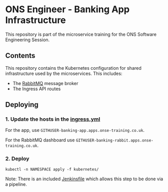 # ONS Engineer  - Banking App Infrastructure

This repository is part of the microservice training for the ONS Software
Engineering Session.

## Contents

This repository contains the Kubernetes configuration for shared infrastructure
used by the microservices. This includes:

- The [RabbitMQ](https://www.rabbitmq.com/) message broker
- The Ingress API routes

## Deploying

### 1. Update the hosts in the [ingress.yml](./kubernetes/ingress.yml)

For the app, use `GITHUSER-banking-app.apps.onse-training.co.uk`.

For the RabbitMQ dashboard use `GITHUSER-banking-rabbit.apps.onse-training.co.uk`.

### 2. Deploy

`kubectl -n NAMESPACE apply -f kubernetes/`

Note: There is an included [Jenkinsfile](./Jenkinsfile) which allows this step
to be done via a pipeline.